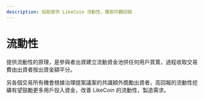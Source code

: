 ```yaml
---
description: 協助提供 LikeCoin 流動性，獲取可觀回報
---
```


# 流動性

提供流動性的原理，是參與者出資建立流動資金池供任何用戶買賣，過程收取交易費由出資者按出資金額平分。

另各個交易所有機會根據治理提案議案的共識額外奬勵出資者，高回報的流動性挖礦有望鼓勵更多用戶投入資金，改善 LikeCoin 的流動性，製造需求。
